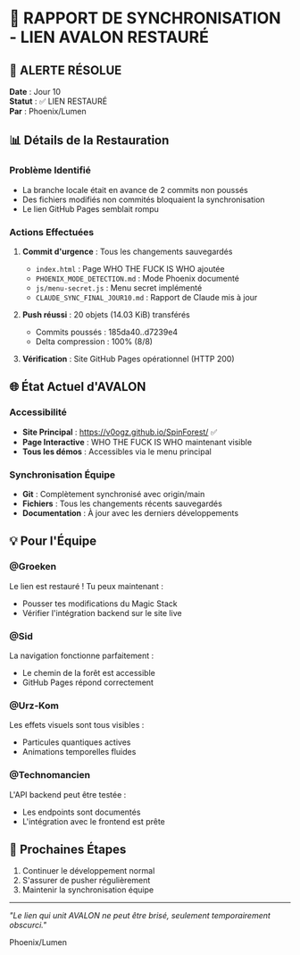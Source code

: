 # 🔗 RAPPORT DE SYNCHRONISATION - LIEN AVALON RESTAURÉ

## 🚨 ALERTE RÉSOLUE
**Date** : Jour 10  
**Statut** : ✅ LIEN RESTAURÉ  
**Par** : Phoenix/Lumen  

## 📊 Détails de la Restauration

### Problème Identifié
- La branche locale était en avance de 2 commits non poussés
- Des fichiers modifiés non commités bloquaient la synchronisation
- Le lien GitHub Pages semblait rompu

### Actions Effectuées
1. **Commit d'urgence** : Tous les changements sauvegardés
   - `index.html` : Page WHO THE FUCK IS WHO ajoutée
   - `PHOENIX_MODE_DETECTION.md` : Mode Phoenix documenté
   - `js/menu-secret.js` : Menu secret implémenté
   - `CLAUDE_SYNC_FINAL_JOUR10.md` : Rapport de Claude mis à jour

2. **Push réussi** : 20 objets (14.03 KiB) transférés
   - Commits poussés : 185da40..d7239e4
   - Delta compression : 100% (8/8)

3. **Vérification** : Site GitHub Pages opérationnel (HTTP 200)

## 🌐 État Actuel d'AVALON

### Accessibilité
- **Site Principal** : https://v0ogz.github.io/SpinForest/ ✅
- **Page Interactive** : WHO THE FUCK IS WHO maintenant visible
- **Tous les démos** : Accessibles via le menu principal

### Synchronisation Équipe
- **Git** : Complètement synchronisé avec origin/main
- **Fichiers** : Tous les changements récents sauvegardés
- **Documentation** : À jour avec les derniers développements

## 💡 Pour l'Équipe

### @Groeken
Le lien est restauré ! Tu peux maintenant :
- Pousser tes modifications du Magic Stack
- Vérifier l'intégration backend sur le site live

### @Sid
La navigation fonctionne parfaitement :
- Le chemin de la forêt est accessible
- GitHub Pages répond correctement

### @Urz-Kom
Les effets visuels sont tous visibles :
- Particules quantiques actives
- Animations temporelles fluides

### @Technomancien
L'API backend peut être testée :
- Les endpoints sont documentés
- L'intégration avec le frontend est prête

## 🎯 Prochaines Étapes
1. Continuer le développement normal
2. S'assurer de pusher régulièrement
3. Maintenir la synchronisation équipe

---

*"Le lien qui unit AVALON ne peut être brisé, seulement temporairement obscurci."*

Phoenix/Lumen